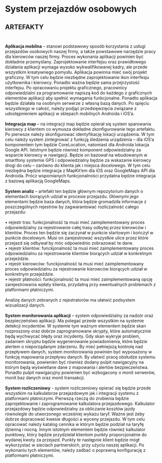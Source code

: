 # System przejazdów osobowych

## **ARTEFAKTY**<br /><br />
**Aplikacja mobilna** – stanowi podstawowy sposób korzystania z usługi przejazdów osobowych naszej firmy, a także powstawowe narzędzie pracy dla kierowców naszej firmy. Proces wykonania aplikacji powinien być dokładnie przemyślany. Zaprojektowanie interfejsu oraz prawidłowego działania aplikacji wymaga wysoko wykwalifikowanej kadry, ale przede wszystkim kreatywnego pomysłu. Aplikacja powinna mieć swój projekt graficzny. W tym celu będzie niezbędne zaprojektowanie ikon interfesju użytkownika i kierowcy. Ponadto ważna będzie sama przejrzystość interfejsu. Po opracowaniu projektu graficznego, pracownicy odpowiedzialni za programowanie napiszą kod do każdego z graficznych elementów aplikacji aby spełnić wymagania funkcjonalne. Ponadto aplikacja będzie działała na osobnym serwerze z własną bazą danych. Po spięciu wszystkiego w całość, należy podjąć przedsięwzięcia związane z udostępnieniem aplikacji w sklepach mobilnych Androida i iOS’a.<br /><br />
**Integracja map** – na integracji map będzie opierał się system sparowania kierowcy z klientem co wymusza dokładne zkonfigurowanie tego artefaktu. Po pierwsze należy skonfigurować identyfikację lokacji urządzenia. W tym celu należy system zintegrować z funkcją śledzenia urządzenia – dla iOS’a komponentem tym będzie CoreLocation, natomiast dla Androida lokacja Google API. Istotnym będzie również komponent odpowiedzialny za wsparcie kierowcy w nawigacji. Będzie on bazował na wbudowanym w smartfony systemie GPS i odpowiedzialny będzie za wskazanie kierowcy drogi do celu – zarówno do klienta jak i miejsca docelowego. W tym celu niezbędna będzie integracja z MapKit’em dla iOS oraz GoogleMaps API dla Androida. Prócz wspomianych funkcjonalności przydatna będzie integracja z bazową aplikacją GoogleMaps.<br /><br /> 
**System analiz** – artefakt ten będzie głównym repozytorium danych o elementach biorących udział w procesie przejazdu. Głównymi jego elementami będzie baza danych, która będzie gromadziła informacje z poszczególnych rejestrów by zagwarantować rozliczalność całego przejazdu:<br /><br /> •	rejestr tras: funkcjonalność ta musi mieć zaimplementowany proces odpowiedzialny za rejestrowanie całej trasy odbytej przez kierowców i klientów. Proces ten będzie się zaczynał w punkcie startowym i kończył w punkcie docelowym. Musi on zarejestrować wszystkie ulice przez które przejazd się odbywał by móc odpowiednio zobrazować te dane.<br /> •	rejestr klientów: funckjonalność ta musi mieć zaimplementowany proces odpowiedzialnu za rejestrowanie klientów biorących udział w konkretnym przejeździe.<br /> •	rejestr kierowców: funckjonalność ta musi mieć zaimplementowany proces odpowiedzialnu za rejestrowanie kierowców biorących udział w konkretnym przejeździe.<br /> •	rejestr płatności: funkcjonalność ta musi mieć zaimplementowaną opcję zarejestrowania wpłaty klienta, przydatną przy ewentualnych problemach z platformami płatniczymi.<br /><br />Analizę danych zebranych z rejestratorów ma ułatwić podsystem wizualizacji danych. <br /><br />
**System monitorowania aplikacji** – system odpowiedzialny za nadzór oraz bezpieczeństwo aplikacji. Ma polegać przede wszystkim na systemie detekcji incydentów. W systemie tym ważnym elementem będzie skan rozproszony oraz dobrze zaprogramowane skrypty, które automatycznie będą wychwycać błędy oraz incydenty. Gdy skan wykryje problem, zadaniem skryptu będzie wygenerowanie powiadomienia, które będzie alertem o nieporządanym zdarzeniu. By mieć pełniejszą kontrolę nad przepływem danych, system monitorowania powinien być wyposażony w funkcję mapowania przepływu danych.  By ułatwić pracę obsłudze systemu monitorowania, powienien być również dodany pulpit nawigacyjny na którym będą wyświetlane dane z mapowania i alertów bezpieczeństwa. Ponadto pulpit nawigacyjny powienien być wzbogacony o monit serwerów, monit baz danych oraz monit transakcji.<br /><br />
**System rozliczeniowy** - system rozliczeniowy opierać się będzie przede wszystkim na kalkulatorze przejazdowym jak i integracji systemu z platformami płatniczymi. Pierwszą rzeczą do zrobienia będzie zaprojektowanie i zaprogramowanie kalkulatora przejazdowego. Kalkulator przejazdowy będzie odpowiedzialny za obliczanie kosztów jazdy równolegle do utworzonego wcześniej wykazu taryf. Ważne jest żeby dobrze dopracować kwesie długości a wyceny przejazdu. W tym celu opracować należy katalog cennika w którym będzie podział na taryfę dzienną i nocną. Innym istotnym elementem będzie również kalkulator punktowy, który będzie przydzielał klientom punkty proporcjonalnie do wydanej kwoty za przejazd. Punkty te następnie klient będzie mógł wykorzystać w sieciach partnerskich, przy użyciu naszej aplikacji. Po wykonaniu tych elementów, należy zadbać o poprawną konfigurację z platformami płatniczymi.
